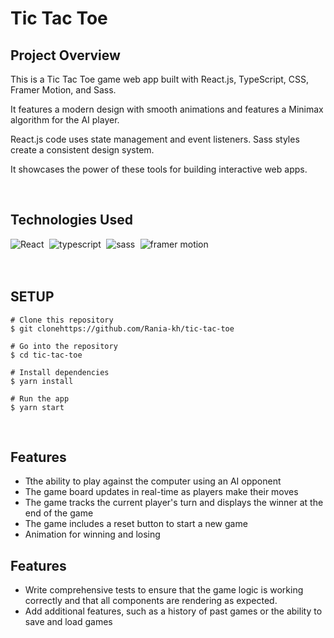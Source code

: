 # Tic Tac Toe



## Project Overview
This is a Tic Tac Toe game web app built with React.js, TypeScript, CSS, Framer Motion, and Sass.

It features a modern design with smooth animations and features a Minimax algorithm for the AI player.

React.js code uses state management and event listeners. Sass styles create a consistent design system.

It showcases the power of these tools for building interactive web apps.

<br />

## Technologies Used


<img alt="React" align="left" src="https://img.shields.io/badge/react-%2320232a.svg?style=for-the-badge&logo=react&logoColor=%2361DAFB" style="margin-right: 0.6em;"/>
<img alt="typescript" align="left" src="https://img.shields.io/badge/typescript-%23007ACC.svg?style=for-the-badge&logo=typescript&logoColor=white" style="margin-right: 0.6em;"/> 
<img alt="sass" align="left" src="https://img.shields.io/badge/sass-%2320232a.svg?style=for-the-badge&logo=sass&logoColor=purple" style="margin-right: 0.6em;"/> 
<img alt="framer motion" align="left" src="https://img.shields.io/badge/framer_motion-%23007ACC.svg?style=for-the-badge&logo=framer&logoColor=white" style="margin-right: 0.6em;"/> 
<br /><br /><br />


## SETUP

```
# Clone this repository
$ git clonehttps://github.com/Rania-kh/tic-tac-toe

# Go into the repository
$ cd tic-tac-toe

# Install dependencies
$ yarn install

# Run the app
$ yarn start
```
<br />

## Features
- Tthe ability to play against the computer using an AI opponent
- The game board updates in real-time as players make their moves
- The game tracks the current player's turn and displays the winner at the end of the game
- The game includes a reset button to start a new game
- Animation for winning and losing

## Features
- Write comprehensive tests to ensure that the game logic is working correctly and that all components are rendering as expected.
- Add additional features, such as a history of past games or the ability to save and load games

